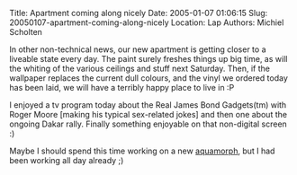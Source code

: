 Title: Apartment coming along nicely
Date: 2005-01-07 01:06:15
Slug: 20050107-apartment-coming-along-nicely
Location: Lap
Authors: Michiel Scholten

<p>In other non-technical news, our new apartment is getting closer to a liveable state every day. The paint surely freshes things up big time, as will the whiting of the various ceilings and stuff next Saturday. Then, if the wallpaper replaces the current dull colours, and the vinyl we ordered today has been laid, we will have a terribly happy place to live in :P</p>

<p>I enjoyed a tv program today about the Real James Bond Gadgets(tm) with Roger Moore [making his typical sex-related jokes] and then one about the ongoing Dakar rally. Finally something enjoyable on that non-digital screen :)</p>

<p>Maybe I should spend this time working on a new <a href="/page/linux/aquamorph/">aquamorph</a>, but I had been working all day already ;)</p>